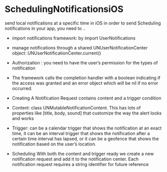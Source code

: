 # SchedulingNotificationsiOS
send local notifications at a specific time in iOS
in order to send Scheduling notifications in your app, you need  to .. 
- import  notifications framework:  by import UserNotifications

- manage notifications through a shared UNUserNotificationCenter object:  UNUserNotificationCenter.current()

- Authorization :  you need to have the user’s permission for the types of notification

- The framework calls the completion handler with a boolean indicating if the access was granted and an error object which will be nil if no error occurred.

- Creating A Notification Request contains content and a trigger condition 

- Content: class UNMutableNotificationContent. This has lots of properties like [title, body, sound] that customize the way the alert looks and works

- Trigger: can be a calendar trigger that shows the notification at an exact time, it can be an interval trigger that shows the notification after a certain time interval has lapsed, or it can be a geofence that shows the notification based on the user’s location.

- Scheduling With both the content and trigger ready we create a new notification request and add it to the notification center. Each notification request requires a string identifier for future reference
